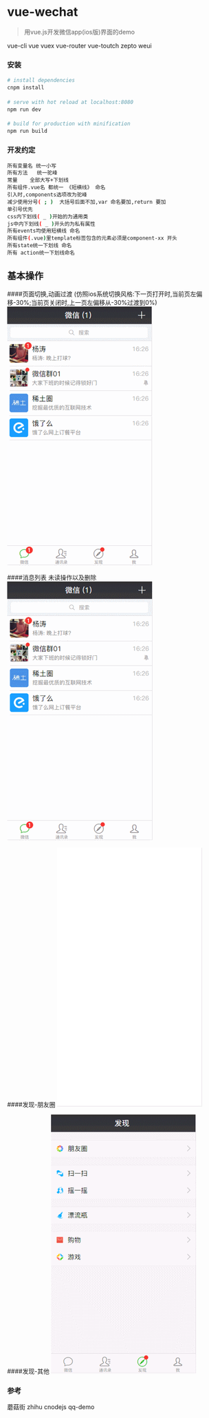 # vue-wechat
> 用vue.js开发微信app(ios版)界面的demo

vue-cli vue vuex vue-router vue-toutch zepto weui



### 安装

``` bash
# install dependencies
cnpm install

# serve with hot reload at localhost:8080
npm run dev

# build for production with minification
npm run build

```

### 开发约定
``` bash
所有变量名 统一小写
所有方法   统一驼峰
常量    全部大写+下划线
所有组件.vue名 都统一 《短横线》 命名
引入时,components选项改为驼峰
减少使用分号( ; )  大括号后面不加,var 命名要加,return 要加
单引号优先
css内下划线( _ )开始的为通用类
js中内下划线( _ )开头的为私有属性
所有events均使用短横线 命名
所有组件(.vue)里template标签包含的元素必须是component-xx 开头
所有state统一下划线 命名
所有 action统一下划线命名
```

## 基本操作
####页面切换,动画过渡
(仿照ios系统切换风格:下一页打开时,当前页左偏移-30%;当前页关闭时,上一页左偏移从-30%过渡到0%)
![](./static/gif/view-wechat-animation.gif)

####消息列表 未读操作以及删除
![](./static/gif/view-wechat-chat.gif)

####发现-朋友圈
![](./static/gif/view-wechat-find-albums-friends.gif)

####发现-其他
![](./static/gif/view-wechat-find-other.gif)


### 参考
蘑菇街
zhihu
cnodejs
qq-demo